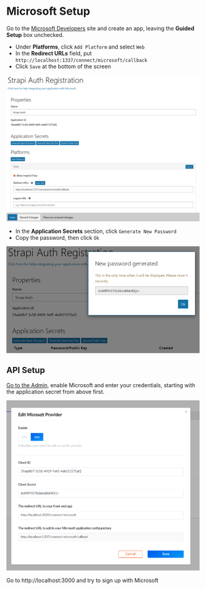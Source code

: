 # Microsoft Setup

Go to the [Microsoft Developers](https://apps.dev.microsoft.com/) site and create an app, leaving the **Guided Setup** box unchecked.
- Under **Platforms**, click `Add Platform` and select `Web`
- In the **Redirect URLs** field, put `http://localhost:1337/connect/microsoft/callback`
- Click `Save` at the bottom of the screen

![Microsoft Settings 1](../assets/microsoft_settings_1.png)

- In the **Application Secrets** section, click `Generate New Password`
- Copy the password, then click `Ok`

![Microsoft Settings 2](../assets/microsoft_settings_2.png)

## API Setup

[Go to the Admin](http://localhost:1337/admin/plugins/users-permissions/providers), enable Microsoft and enter your credentials, starting with the application secret from above first.

![Admin Microsoft Setup](../assets/admin_microsoft_conf.png)

Go to http://localhost:3000 and try to sign up with Microsoft
